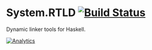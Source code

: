 # System.RTLD [![Build Status][travis.img]][travis.htm]

Dynamic linker tools for Haskell.


[![Analytics][ga.img]][ga.htm]

[ga.img]: https://ga-beacon.appspot.com/UA-53767359-1/rtld/readme
[ga.htm]: https://github.com/igrigorik/ga-beacon

[travis.img]: https://travis-ci.org/kkardzis/rtld.svg
[travis.htm]: https://travis-ci.org/kkardzis/rtld

